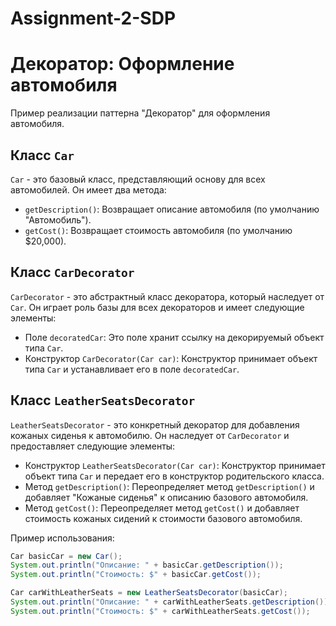 # Assignment-2-SDP

# Декоратор: Оформление автомобиля

Пример реализации паттерна "Декоратор" для оформления автомобиля.

## Класс `Car`

`Car` - это базовый класс, представляющий основу для всех автомобилей. Он имеет два метода:

- `getDescription()`: Возвращает описание автомобиля (по умолчанию "Автомобиль").
- `getCost()`: Возвращает стоимость автомобиля (по умолчанию $20,000).

## Класс `CarDecorator`

`CarDecorator` - это абстрактный класс декоратора, который наследует от `Car`. Он играет роль базы для всех декораторов и имеет следующие элементы:

- Поле `decoratedCar`: Это поле хранит ссылку на декорируемый объект типа `Car`.
- Конструктор `CarDecorator(Car car)`: Конструктор принимает объект типа `Car` и устанавливает его в поле `decoratedCar`.

## Класс `LeatherSeatsDecorator`

`LeatherSeatsDecorator` - это конкретный декоратор для добавления кожаных сиденья к автомобилю. Он наследует от `CarDecorator` и предоставляет следующие элементы:

- Конструктор `LeatherSeatsDecorator(Car car)`: Конструктор принимает объект типа `Car` и передает его в конструктор родительского класса.
- Метод `getDescription()`: Переопределяет метод `getDescription()` и добавляет "Кожаные сиденья" к описанию базового автомобиля.
- Метод `getCost()`: Переопределяет метод `getCost()` и добавляет стоимость кожаных сидений к стоимости базового автомобиля.

Пример использования:

```java
Car basicCar = new Car();
System.out.println("Описание: " + basicCar.getDescription());
System.out.println("Стоимость: $" + basicCar.getCost());

Car carWithLeatherSeats = new LeatherSeatsDecorator(basicCar);
System.out.println("Описание: " + carWithLeatherSeats.getDescription());
System.out.println("Стоимость: $" + carWithLeatherSeats.getCost());
